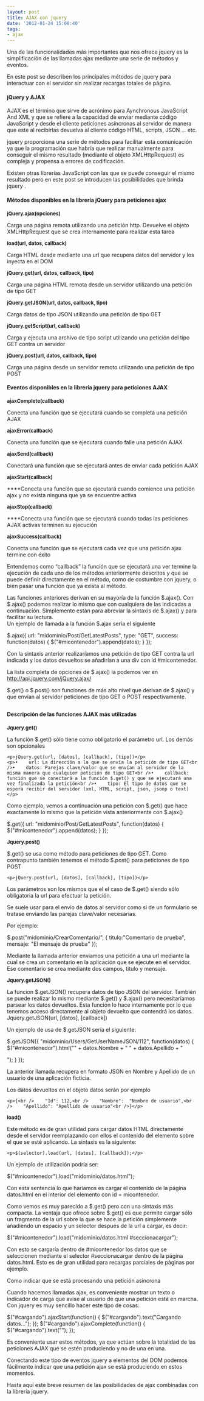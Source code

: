 ```yaml
---
layout: post
title: AJAX con jquery
date: '2012-01-24 15:00:40'
tags:
- ajax
---
```



Una de las funcionalidades más importantes que nos ofrece jquery es la simplificación de las llamadas ajax mediante una serie de métodos y eventos.

En este post se describen los principales métodos de jquery para interactuar con el servidor sin realizar recargas totales de página.

#### jQuery y AJAX

AJAX es el término que sirve de acrónimo para Aynchronous JavaScript And XML y que se refiere a la capacidad de enviar mediante código JavaScript y desde el cliente peticiones asíncronas al servidor de manera que este al recibirlas devuelva al cliente código HTML, scripts, JSON … etc.

jquery proporciona una serie de métodos para facilitar esta comunicación ya que la programación que habría que realizar manualmente para conseguir el mismo resultado (mediante el objeto XMLHttpRequest) es compleja y propensa a errores de codificación.

Existen otras librerías JavaScript con las que se puede conseguir el mismo resultado pero en este post se introducen las posibilidades que brinda jquery .

#### Métodos disponibles en la librería jQuery para peticiones ajax

<span style="font-size: small;">**jQuery.ajax(opciones)**</span>

Carga una página remota utilizando una petición http. Devuelve el objeto XMLHttpRequest que se crea internamente para realizar esta tarea

<span style="font-size: small;">**load(url, datos, callback)**</span>

Carga HTML desde mediante una url que recupera datos del servidor y los inyecta en el DOM

**<span style="font-size: small;">jQuery.get(url, datos, callback, tipo)</span>**

Carga una página HTML remota desde un servidor utilizando una petición de tipo GET

**<span style="font-size: small;">jQuery.getJSON(url, datos, callback, tipo)</span>**

Carga datos de tipo JSON utilizando una petición de tipo GET

<span style="font-size: small;">**jQuery.getScript(url, callback)**</span>

Carga y ejecuta una archivo de tipo script utilizando una petición del tipo GET contra un servidor

**<span style="font-size: small;">jQuery.post(url, datos, callback, tipo)</span>**

Carga una página desde un servidor remoto utilizando una petición de tipo POST

#### Eventos disponibles en la librería jquery para peticiones AJAX

<span style="font-size: small;">**ajaxComplete(callback)**</span>

Conecta una función que se ejecutará cuando se completa una petición AJAX

**<span style="font-size: small;">ajaxError(callback)</span>**

Conecta una función que se ejecutará cuando falle una petición AJAX

<span style="font-size: small;">**ajaxSend(callback)**</span>

Conectará una función que se ejecutará antes de enviar cada petición AJAX

**<span style="font-size: small;">ajaxStart(callback)</span>**

****Conecta una función que se ejecutará cuando comience una petición ajax y no exista ninguna que ya se encuentre activa

**<span style="font-size: small;">ajaxStop(callback)</span>**

****Conecta una función que se ejecutará cuando todas las peticiones AJAX activas terminen su ejecución

**<span style="font-size: small;">ajaxSuccess(callback)</span>**

Conecta una función que se ejecutará cada vez que una petición ajax termine con éxito

Entendemos como “callback” la función que se ejecutará una ver termine la ejecución de cada uno de los métodos anteriormente descritos y que se puede definir directamente en el método, como de costumbre con jquery, o bien pasar una función que ya exista al método.

Las funciones anteriores derivan en su mayoría de la función $.ajax(). Con $.ajax() podemos realizar lo mismo que con cualquiera de las indicadas a continuación. Simplemente están para abreviar la sintaxis de $.ajax() y para facilitar su lectura.  
Un ejemplo de llamada a la función $.ajax sería el siguiente

$.ajax({ url: "midominio/Post/GetLatestPosts", type: "GET", success: function(datos) { $("#micontenedor").append(datos); } });

Con la sintaxis anterior realizaríamos una petición de tipo GET contra la url indicada y los datos devueltos se añadirían a una div con id #micontenedor.

La lista completa de opciones de $.ajax() la podemos ver en http://api.jquery.com/jQuery.ajax/

$.get() o $.post() son funciones de más alto nivel que derivan de $.ajax() y que envían al servidor peticiones de tipo GET o POST respectivamente.


## 

#### Descripción de las funciones AJAX más utilizadas

<span style="font-size: small;">**Jquery.get()**</span>

La función $.get() sólo tiene como obligatorio el parámetro url. Los demás son opcionales

```
<p>jQuery.get(url, [datos], [callback], [tipo])</p>
<p>•    url: La dirección a la que se envía la petición de tipo GET<br />•    datos: Parejas clave/valor que se envían al servidor de la misma manera que cualquier petición de tipo GET<br />•    callback: función que se conectará a la función $.get() y que se ejecutará una vez finalizada la petición<br />•    tipo: El tipo de datos que se espera recibir del servidor (xml, HTML, script, json, jsonp o text)</p>
```

Como ejemplo, vemos a continuación una petición con $.get() que hace exactamente lo mismo que la petición vista anteriormente con $.ajax()

$.get({ url: "midominio/Post/GetLatestPosts", function(datos) { $("#micontenedor").append(datos); } });

**<span style="font-size: small;">Jquery.post()</span>**

$.get() se usa como método para peticiones de tipo GET. Como contrapunto también tenemos el método $.post() para peticiones de tipo POST

```
<p>jQuery.post(url, [datos], [callback], [tipo])</p>
```

Los parámetros son los mismos que el el caso de $.get() siendo sólo obligatoria la url para efectuar la petición.

Se suele usar para el envío de datos al servidor como si de un formulario se tratase enviando las parejas clave/valor necesarias.

Por ejemplo:

$.post("midominio/CrearComentario/", { titulo:"Comentario de prueba", mensaje: "El mensaje de prueba" });

Mediante la llamada anterior enviamos una petición a una url mediante la cual se crea un comentario en la aplicación que se ejecute en el servidor. Ese comentario se crea mediante dos campos, titulo y mensaje.

**<span style="font-size: small;">Jquery.getJSON()</span>**

La funcion $.getJSON() recupera datos de tipo JSON del servidor. También se puede realizar lo mismo mediante $.get() y $.ajax() pero necesitaríamos parsear los datos devueltos. Esta función lo hace internamente por lo que tenemos acceso directamente al objeto devuelto que contendrá los datos.  
Jquery.getJSON(url, [datos], [callback])

Un ejemplo de usa de $.getJSON sería el siguiente:

$.getJSON({ "midominio/Users/GetUserNameJSON/112", function(datos) { $("#micontenedor").html("" + datos.Nombre + " " + datos.Apellido + "

"); } });

La anterior llamada recupera en formato JSON en Nombre y Apellido de un usuario de una aplicación ficticia.

Los datos devueltos en el objeto datos serán por ejemplo

```
<p>{<br />    "Id": 112,<br />    "Nombre":  "Nombre de usuario",<br />    "Apellido": "Apellido de usuario"<br />}</p>
```

**<span style="font-size: small;">load()</span>**

Este método es de gran utilidad para cargar datos HTML directamente desde el servidor reemplazando con ellos el contenido del elemento sobre el que se esté aplicando. La sintaxis es la siguiente:

```
<p>$(selector).load(url, [datos], [callback]);</p>
```

Un ejemplo de utilización podría ser:

$("#micontenedor").load("midominio/datos.html");

Con esta sentencia lo que haríamos es cargar el contenido de la página datos.html en el interior del elemento con id = micontenedor.

Como vemos es muy parecido a $.get() pero con una sintaxis más compacta. La ventaja que ofrece sobre $.get() es que permite cargar sólo un fragmento de la url sobre la que se hace la petición simplemente añadiendo un espacio y un selector después de la url a cargar, es decir:

$("#micontenedor").load("midominio/datos.html #seccionacargar");

Con esto se cargaría dentro de #micontenedor los datos que se seleccionen mediante el selector #seccionacargar dentro de la página datos.html. Esto es de gran utilidad para recargas parciales de páginas por ejemplo.

Como indicar que se está procesando una petición asíncrona

Cuando hacemos llamadas ajax, es conveniente mostrar un texto o indicador de carga que avise al usuario de que una petición está en marcha. Con jquery es muy sencillo hacer este tipo de cosas:

$("#cargando").ajaxStart(function() { $("#cargando").text("Cargando datos..."); }); $("#cargando").ajaxComplete(function() { $("#cargando").text(""); });

Es conveniente usar estos métodos, ya que actúan sobre la totalidad de las peticiones AJAX que se estén produciendo y no de una en una.

Conectando este tipo de eventos jquery a elementos del DOM podemos fácilmente indicar que una petición ajax se está produciendo en estos momentos.

Hasta aquí este breve resumen de las posibilidades de ajax combinadas con la librería jquery.


